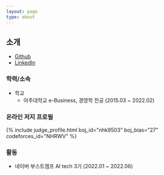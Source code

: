```yaml
---
layout: page
type: about
---
```


## 소개

- [Github](https://github.com/NHRWV)
- [LinkedIn](https://www.linkedin.com/in/nhrwv/)


### 학력/소속
* 학교
  * 아주대학교 e-Business, 경영학 전공 (2015.03 ~ 2022.02) 
  
### 온라인 저지 프로필
{% include judge_profile.html boj_id="nhk9503" boj_bias="27" codeforces_id="NHRWV" %}


### 활동
* 네이버 부스트캠프 AI tech 3기 (2022.01 ~ 2022.06)

